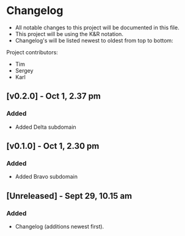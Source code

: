# Changelog
- All notable changes to this project will be documented in this file.
- This project will be using the K&R notation.
- Changelog's will be listed newest to oldest from top to bottom:

Project contributors:
- Tim
- Sergey
- Karl


## [v0.2.0] - Oct 1, 2.37 pm
### Added
- Added Delta subdomain

## [v0.1.0] - Oct 1, 2.30 pm
### Added
- Added Bravo subdomain

## [Unreleased] - Sept 29, 10.15 am
### Added
- Changelog (additions newest first).
